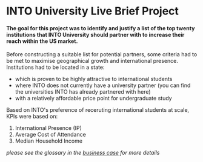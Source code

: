 # INTO University Live Brief Project
#### The goal for this project was to identify and justify a list of the top twenty institutions that INTO University should partner with to increase their reach within the US market. ####

Before constructing a suitable list for potential partners, some criteria had to be met to maximise geographical growth and international presence. Institutions had to be located in a state:

* which is proven to be highly attractive to international students
* where INTO does not currently have a university partner (you can find the universities INTO has already partnered with here)
* with a relatively affordable price point for undergraduate study

Based on INTO's preference of receruting international students at scale, KPIs were based on:

1) International Presence (IP)
2) Average Cost of Attendance
3) Median Household Income

*please see the glossary in the [business case](https://github.com/marofrahman/INTO-university-live-brief/files/11599348/INTO-University_Business_Case.pdf) for more details*





